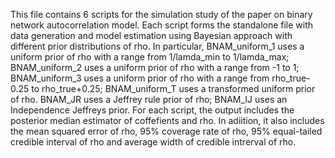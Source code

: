 This file contains 6 scripts for the simulation study of the paper on binary network autocorrelation model. 
Each script forms the standalone file with data generation and model estimation using Bayesian approach with different prior distributions of rho.
In particular, BNAM_uniform_1 uses a uniform prior of rho with a range from 1/lamda_min to 1/lamda_max; BNAM_uniform_2 uses a uniform prior of rho with a range from -1 to 1; BNAM_uniform_3 uses a uniform prior of rho with a range from rho_true-0.25 to rho_true+0.25; BNAM_uniform_T uses a transformed uniform prior of rho.
BNAM_JR uses a Jeffrey rule prior of rho; BNAM_IJ uses an Independence Jeffreys prior.
For each script, the output includes the posterior median estimator of coffefients and rho. In adiition, it also includes the mean squared error of rho, 95% coverage rate of rho, 95% equal-tailed credible interval of rho and average width of credible intrerval of rho. 
